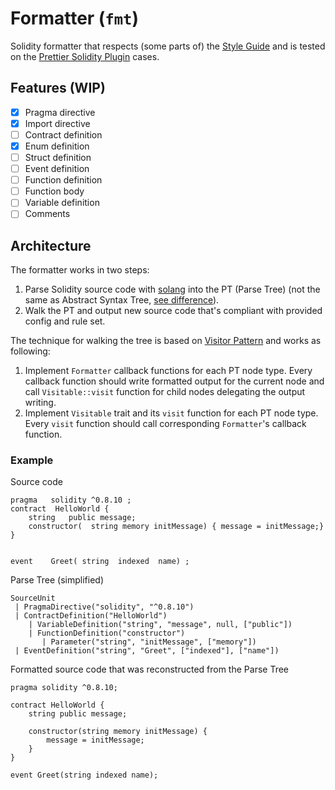 # Formatter (`fmt`)

Solidity formatter that respects (some parts of) the [Style Guide](https://docs.soliditylang.org/en/latest/style-guide.html) and
is tested on the [Prettier Solidity Plugin](https://github.com/prettier-solidity/prettier-plugin-solidity) cases.

## Features (WIP)

- [x] Pragma directive
- [x] Import directive
- [ ] Contract definition
- [x] Enum definition
- [ ] Struct definition
- [ ] Event definition
- [ ] Function definition
- [ ] Function body
- [ ] Variable definition
- [ ] Comments

## Architecture

The formatter works in two steps:
1. Parse Solidity source code with [solang](https://github.com/hyperledger-labs/solang) into the PT (Parse Tree)
(not the same as Abstract Syntax Tree, [see difference](https://stackoverflow.com/a/9864571)).
2. Walk the PT and output new source code that's compliant with provided config and rule set.

The technique for walking the tree is based on [Visitor Pattern](https://en.wikipedia.org/wiki/Visitor_pattern)
and works as following:
1. Implement `Formatter` callback functions for each PT node type.
Every callback function should write formatted output for the current node
and call `Visitable::visit` function for child nodes delegating the output writing. 
2. Implement `Visitable` trait and its `visit` function for each PT node type. Every `visit` function should call corresponding `Formatter`'s callback function.

### Example

Source code
```solidity
pragma   solidity ^0.8.10 ;
contract  HelloWorld {
    string   public message;
    constructor(  string memory initMessage) { message = initMessage;}
}


event    Greet( string  indexed  name) ;
```

Parse Tree (simplified)
```text
SourceUnit
 | PragmaDirective("solidity", "^0.8.10")
 | ContractDefinition("HelloWorld")
    | VariableDefinition("string", "message", null, ["public"])
    | FunctionDefinition("constructor")
       | Parameter("string", "initMessage", ["memory"])
 | EventDefinition("string", "Greet", ["indexed"], ["name"])
```

Formatted source code that was reconstructed from the Parse Tree
```solidity
pragma solidity ^0.8.10;

contract HelloWorld {
    string public message;
    
    constructor(string memory initMessage) {
        message = initMessage;
    }
}

event Greet(string indexed name);
```
